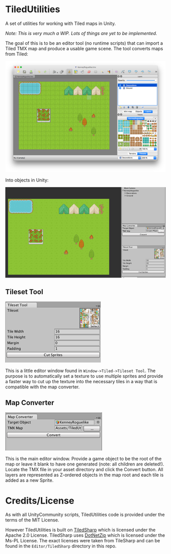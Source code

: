 # TiledUtilities

A set of utilities for working with Tiled maps in Unity.

*Note: This is very much a WIP. Lots of things are yet to be implemented.*

The goal of this is to be an editor tool (no runtime scripts) that can import a Tiled TMX map and produce a usable game scene. The tool converts maps from Tiled:

![Tiled](./Readme_Tiled.png)

Into objects in Unity:

![Tiled](./Readme_Unity.png)

## Tileset Tool

![Tileset Tool Window](./Readme_TilesetTool.png)

This is a little editor window found in `Window->Tiled->Tileset Tool`. The purpose is to automatically set a texture to use multiple sprites and provide a faster way to cut up the texture into the necessary tiles in a way that is compatible with the map converter.

## Map Converter

![Map Converter](./Readme_MapConverter.png)

This is the main editor window. Provide a game object to be the root of the map or leave it blank to have one generated (note: all children are deleted!). Locate the TMX file in your asset directory and click the Convert button. All layers are represented as Z-ordered objects in the map root and each tile is added as a new Sprite.

# Credits/License

As with all UnityCommunity scripts, TiledUtilities code is provided under the terms of the MIT License.

However TiledUtilities is built on [TiledSharp](https://github.com/marshallward/TiledSharp) which is licensed under the Apache 2.0 License. TiledSharp uses [DotNetZip](https://dotnetzip.codeplex.com) which is licensed under the Ms-PL License. The exact licenses were taken from TileSharp and can be found in the `Editor/TiledSharp` directory in this repo.
